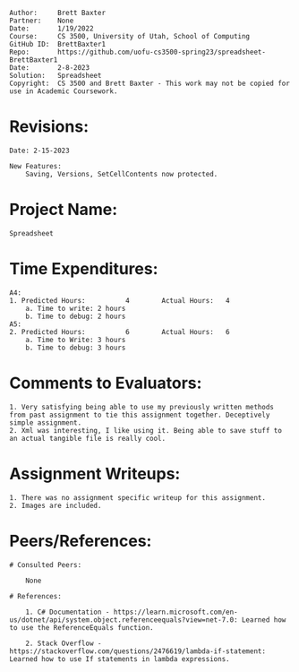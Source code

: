 ﻿```
Author:     Brett Baxter
Partner:    None
Date:       1/19/2022
Course:     CS 3500, University of Utah, School of Computing
GitHub ID:  BrettBaxter1
Repo:       https://github.com/uofu-cs3500-spring23/spreadsheet-BrettBaxter1
Date:       2-8-2023
Solution:   Spreadsheet
Copyright:  CS 3500 and Brett Baxter - This work may not be copied for use in Academic Coursework.
```

# Revisions:

    Date: 2-15-2023

    New Features:
        Saving, Versions, SetCellContents now protected.

# Project Name:

    Spreadsheet


# Time Expenditures:
    A4:
    1. Predicted Hours:          4        Actual Hours:   4
        a. Time to write: 2 hours
        b. Time to debug: 2 hours
    A5:
    2. Predicted Hours:          6        Actual Hours:   6
        a. Time to Write: 3 hours
        b. Time to debug: 3 hours

# Comments to Evaluators:

    1. Very satisfying being able to use my previously written methods from past assignment to tie this assignment together. Deceptively simple assignment.
    2. Xml was interesting, I like using it. Being able to save stuff to an actual tangible file is really cool.

# Assignment Writeups:

    1. There was no assignment specific writeup for this assignment.
    2. Images are included.

# Peers/References:

    # Consulted Peers:

        None

    # References:

        1. C# Documentation - https://learn.microsoft.com/en-us/dotnet/api/system.object.referenceequals?view=net-7.0: Learned how to use the ReferenceEquals function.

        2. Stack Overflow - https://stackoverflow.com/questions/2476619/lambda-if-statement: Learned how to use If statements in lambda expressions.

